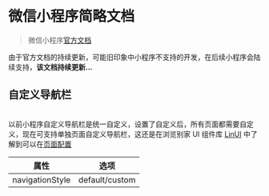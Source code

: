 # 微信小程序简略文档

> 微信小程序[官方文档](https://developers.weixin.qq.com/miniprogram/dev/framework/)

由于官方文档的持续更新，可能旧印象中小程序不支持的开发，在后续小程序会陆续支持，**该文档持续更新...**<br />

<a name="snyLp"></a>
## 自定义导航栏

<br />以前小程序自定义导航栏是统一自定义，设置了自定义后，所有页面都需要自定义，现在可支持单独页面自定义导航栏，这还是在浏览别家 UI 组件库 [LinUI](https://doc.mini.talelin.com/) 中了解到可以在[页面配置](https://developers.weixin.qq.com/miniprogram/dev/reference/configuration/page.html)<br />


| 属性 | 选项 |
| --- | --- |
| navigationStyle | default/custom |

